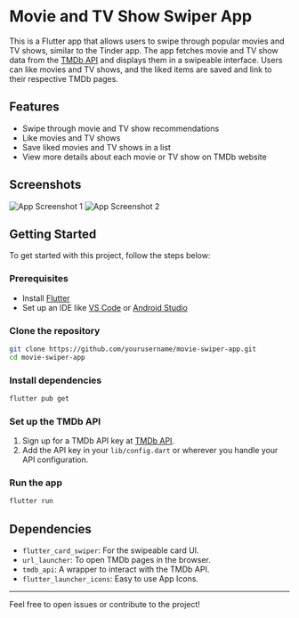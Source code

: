 # Movie and TV Show Swiper App

This is a Flutter app that allows users to swipe through popular movies and TV shows, similar to the Tinder app. The app fetches movie and TV show data from the [TMDb API](https://www.themoviedb.org/) and displays them in a swipeable interface. Users can like movies and TV shows, and the liked items are saved and link to their respective TMDb pages.

## Features

- Swipe through movie and TV show recommendations
- Like movies and TV shows
- Save liked movies and TV shows in a list
- View more details about each movie or TV show on TMDb website

## Screenshots

![App Screenshot 1](assets/movie_select1.jpg)
![App Screenshot 2](assets/movie_select2.jpg)

## Getting Started

To get started with this project, follow the steps below:

### Prerequisites

- Install [Flutter](https://flutter.dev/docs/get-started/install)
- Set up an IDE like [VS Code](https://code.visualstudio.com/) or [Android Studio](https://developer.android.com/studio)

### Clone the repository

```bash
git clone https://github.com/yourusername/movie-swiper-app.git
cd movie-swiper-app
```

### Install dependencies

```bash
flutter pub get
```

### Set up the TMDb API

1. Sign up for a TMDb API key at [TMDb API](https://www.themoviedb.org/settings/api).
2. Add the API key in your `lib/config.dart` or wherever you handle your API configuration.

### Run the app

```bash
flutter run
```

## Dependencies

- `flutter_card_swiper`: For the swipeable card UI.
- `url_launcher`: To open TMDb pages in the browser.
- `tmdb_api`: A wrapper to interact with the TMDb API.
- `flutter_launcher_icons`: Easy to use App Icons.

---

Feel free to open issues or contribute to the project!
